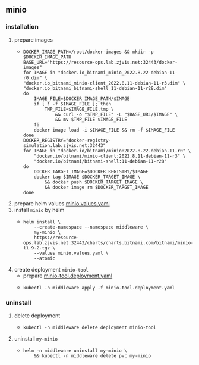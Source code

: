 ## minio

### installation
1. prepare images
    * ```shell
      DOCKER_IMAGE_PATH=/root/docker-images && mkdir -p $DOCKER_IMAGE_PATH
      BASE_URL="https://resource-ops.lab.zjvis.net:32443/docker-images"
      for IMAGE in "docker.io_bitnami_minio_2022.8.22-debian-11-r0.dim" \
      "docker.io_bitnami_minio-client_2022.8.11-debian-11-r3.dim" \
      "docker.io_bitnami_bitnami-shell_11-debian-11-r28.dim"
      do
          IMAGE_FILE=$DOCKER_IMAGE_PATH/$IMAGE
          if [ ! -f $IMAGE_FILE ]; then
              TMP_FILE=$IMAGE_FILE.tmp \
                  && curl -o "$TMP_FILE" -L "$BASE_URL/$IMAGE" \
                  && mv $TMP_FILE $IMAGE_FILE
          fi
          docker image load -i $IMAGE_FILE && rm -f $IMAGE_FILE
      done
      DOCKER_REGISTRY="docker-registry-simulation.lab.zjvis.net:32443"
      for IMAGE in "docker.io/bitnami/minio:2022.8.22-debian-11-r0" \
          "docker.io/bitnami/minio-client:2022.8.11-debian-11-r3" \
          "docker.io/bitnami/bitnami-shell:11-debian-11-r28"
      do
          DOCKER_TARGET_IMAGE=$DOCKER_REGISTRY/$IMAGE
          docker tag $IMAGE $DOCKER_TARGET_IMAGE \
              && docker push $DOCKER_TARGET_IMAGE \
              && docker image rm $DOCKER_TARGET_IMAGE
      done
      ```
2. prepare helm values [minio.values.yaml](resources/minio.values.yaml.md)
3. install `minio` by helm
    * ```shell
      helm install \
          --create-namespace --namespace middleware \
          my-minio \
          https://resource-ops.lab.zjvis.net:32443/charts/charts.bitnami.com/bitnami/minio-11.9.2.tgz \
          --values minio.values.yaml \
          --atomic
      ```
4. create deployment `minio-tool`
    * prepare [minio-tool.deployment.yaml](resources/minio-tool.deployment.yaml.md)
    * ```shell
      kubectl -n middleware apply -f minio-tool.deployment.yaml
      ```

### uninstall
1. delete deployment
    * ```shell
      kubectl -n middleware delete deployment minio-tool
      ```
2. uninstall `my-minio`
    * ```shell
      helm -n middleware uninstall my-minio \
          && kubectl -n middleware delete pvc my-minio
      ```
